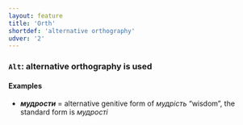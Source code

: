 ```yaml
---
layout: feature
title: 'Orth'
shortdef: 'alternative orthography'
udver: '2'
---
```


### <a name="Alt">`Alt`</a>: alternative orthography is used

#### Examples

* _<b>мудрости</b>_ = alternative genitive form of _мудрість_ “wisdom”, the standard form is _мудрості_
<!-- Interlanguage links updated Ne 5. května 2024, 18:20:11 CEST -->
